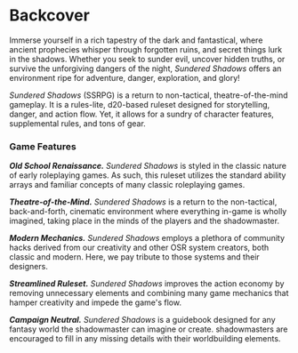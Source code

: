 # Backcover

<!--add copy here-->

Immerse yourself in a rich tapestry of the dark and fantastical, where ancient prophecies whisper through forgotten ruins, and secret things lurk in the shadows. Whether you seek to sunder evil, uncover hidden truths, or survive the unforgiving dangers of the night, *Sundered Shadows* offers an environment ripe for adventure, danger, exploration, and glory!

*Sundered Shadows* (SSRPG) is a return to non-tactical, theatre-of-the-mind gameplay. It is a rules-lite, d20-based ruleset designed for storytelling, danger, and action flow. Yet, it allows for a sundry of character features, supplemental rules, and tons of gear.

### Game Features

***Old School Renaissance.*** *Sundered Shadows* is styled in the classic nature of early roleplaying games. As such, this ruleset utilizes the standard ability arrays and familiar concepts of many classic roleplaying games.

***Theatre-of-the-Mind.*** *Sundered Shadows* is a return to the non-tactical, back-and-forth, cinematic environment where everything in-game is wholly imagined, taking place in the minds of the players and the shadowmaster.

***Modern Mechanics.*** *Sundered Shadows* employs a plethora of community hacks derived from our creativity and other OSR system creators, both classic and modern. Here, we pay tribute to those systems and their designers.

***Streamlined Ruleset.*** *Sundered Shadows* improves the action economy by removing unnecessary elements and combining many game mechanics that hamper creativity and impede the game's flow.

***Campaign Neutral.*** *Sundered Shadows* is a guidebook designed for any fantasy world the shadowmaster can imagine or create. shadowmasters are encouraged to fill in any missing details with their worldbuilding elements.